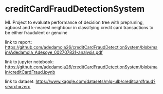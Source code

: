 # creditCardFraudDetectionSystem
ML Project to evaluate performance of decision tree with prepruning, xgboost and k-nearest neighbour in classifying credit card transactions to be either fraudulent or genuine

link to report: https://github.com/adedamola26/creditCardFraudDetectionSystem/blob/main/Adedamola_Adesoye_002707831-analysis.pdf

link to jupyter notebook: https://github.com/adedamola26/creditCardFraudDetectionSystem/blob/main/creditCardFraud.ipynb

link to dataset: https://www.kaggle.com/datasets/mlg-ulb/creditcardfraud?search=zero
